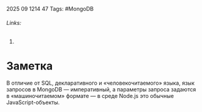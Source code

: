 2025 09 1214 47
Tags: #MongoDB 
###### Links: 
1) 
# Заметка
В отличие от SQL, декларативного и «человекочитаемого» языка, язык запросов в MongoDB — императивный, а параметры запроса задаются в «машиночитаемом» формате — в среде Node.js это обычные JavaScript-объекты.